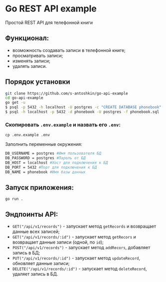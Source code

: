 
# Go REST API example
Простой REST API для телефонной книги

## Функционал:
- возможность создавать записи в телефонной книге;
- просматривать записи;
- изменять записи;
- удалять записи.

## Порядок установки
```bash
git clone https://github.com/s-antoshkin/go-api-example
cd go-api-example
go get -u
$ psql -p 5432 -h localhost -U postgres -c "CREATE DATABASE phonebook"
$ psql -h localhost -p 5432 -d phonebook -U postgres -f phonebook.sql
```
### Скопировать `.env.example` и назвать его `.env`:
```
cp .env.example .env
```
Заполнить переменные окружения:
```bash
DB_USERNAME = postgres #Имя пользователя БД
DB_PASSWORD = postgres #Пароль от БД
DB_HOST = localhost #Хост для подключения к БД
DB_PORT = 5432 #Порт для подключения к БД
DB_NAME = phonebook #Имя базы данных
```

## Запуск приложения:
```
go run .
```

## Эндпоинты API:

- `GET("/api/v1/records")` - запускает метод `getRecords` и возвращает данные всех записей;
- `GET("/api/v1/records/:id")` - запускает метод `getRecors` и возвращает данные записи (одной, по `id`);
- `POST("/api/v1/records")` - запускает метод `addRecors`, добавляет запись в БД;
- `PUT("/api/v1/records/:id")` - запускает метод `updateRecord`, обновляет данные записи;
- `DELETE("/api/v1/records/:id")` - запускает метод `deleteRecord`, удаляет запись в БД.

